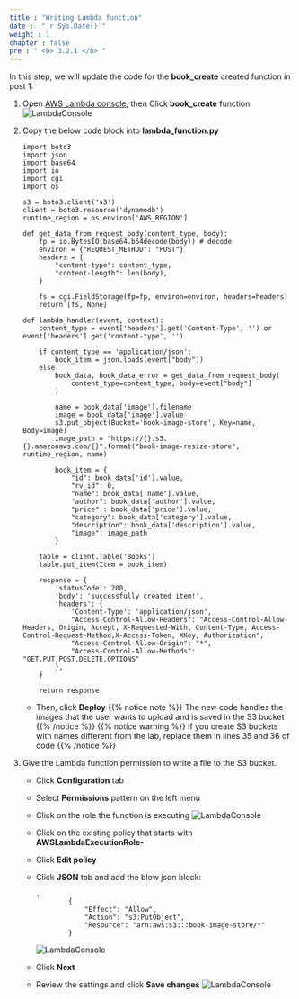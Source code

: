 ```yaml
---
title : "Writing Lambda function"
date :  "`r Sys.Date()`" 
weight : 1
chapter : false
pre : " <b> 3.2.1 </b> "
---
```

In this step, we will update the code for the **book_create** created function in post 1:
1. Open [AWS Lambda console](https://ap-southeast-2.console.aws.amazon.com/lambda/home?region=ap-southeast-2#/functions), then Click **book_create** function
![LambdaConsole](/images/1/21.png?width=90pc)
3. Copy the below code block into **lambda_function.py**
    ```
    import boto3
    import json
    import base64
    import io
    import cgi
    import os

    s3 = boto3.client('s3')
    client = boto3.resource('dynamodb')
    runtime_region = os.environ['AWS_REGION']

    def get_data_from_request_body(content_type, body):
        fp = io.BytesIO(base64.b64decode(body)) # decode
        environ = {"REQUEST_METHOD": "POST"}
        headers = {
            "content-type": content_type,
            "content-length": len(body),
        }

        fs = cgi.FieldStorage(fp=fp, environ=environ, headers=headers) 
        return [fs, None]
        
    def lambda_handler(event, context):
        content_type = event['headers'].get('Content-Type', '') or event['headers'].get('content-type', '')
        
        if content_type == 'application/json':
            book_item = json.loads(event["body"])
        else:
            book_data, book_data_error = get_data_from_request_body(
                content_type=content_type, body=event["body"]
            )
        
            name = book_data['image'].filename
            image = book_data['image'].value
            s3.put_object(Bucket='book-image-store', Key=name, Body=image)
            image_path = "https://{}.s3.{}.amazonaws.com/{}".format("book-image-resize-store", runtime_region, name)
            
            book_item = {
                "id": book_data['id'].value,
                "rv_id": 0,
                "name": book_data['name'].value,
                "author": book_data['author'].value,
                "price" : book_data['price'].value,
                "category": book_data['category'].value,
                "description": book_data['description'].value,
                "image": image_path
            }
        
        table = client.Table('Books')
        table.put_item(Item = book_item)
        
        response = {
            'statusCode': 200,
            'body': 'successfully created item!',
            'headers': {
                'Content-Type': 'application/json',
                "Access-Control-Allow-Headers": "Access-Control-Allow-Headers, Origin, Accept, X-Requested-With, Content-Type, Access-Control-Request-Method,X-Access-Token, XKey, Authorization",
                "Access-Control-Allow-Origin": "*",
                "Access-Control-Allow-Methods": "GET,PUT,POST,DELETE,OPTIONS"
            },
        }
    
        return response
    ```
    - Then, click **Deploy**
{{% notice note %}}
The new code handles the images that the user wants to upload and is saved in the S3 bucket
{{% /notice %}}
{{% notice warning %}}
If you create S3 buckets with names different from the lab, replace them in lines 35 and 36 of code
{{% /notice %}}

4. Give the Lambda function permission to write a file to the S3 bucket.
    - Click **Configuration** tab
    - Select **Permissions** pattern on the left menu
    - Click on the role the function is executing
![LambdaConsole](/images/1/22.png?width=90pc)

    - Click on the existing policy that starts with **AWSLambdaExecutionRole-**
    - Click **Edit policy**
    - Click **JSON** tab and add the blow json block:
        ```
        ,
                {
                    "Effect": "Allow",
                    "Action": "s3:PutObject",
                    "Resource": "arn:aws:s3:::book-image-store/*"
                }
        ```
        ![LambdaConsole](/images/1/23.png?width=90pc)
    - Click **Next**
    - Review the settings and click **Save changes**
![LambdaConsole](/images/1/24.png?width=90pc)




